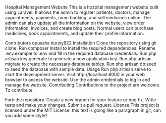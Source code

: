 Hospital Management Website This is a hospital management website built using Laravel. It allows the admin to register patients, doctors, manage appointments, payments, room booking, and sell medicines online. The admin can also update all the information on the website, view order information, invoices, and create blog posts. Normal users can purchase medicines, book appointments, and update their profile information.

Contributors opusaha durjoy822 Installation Clone the repository using git clone. Run composer install to install the required dependencies. Rename .env.example to .env and fill in the required database credentials. Run php artisan key:generate to generate a new application key. Run php artisan migrate to create the necessary database tables. Run php artisan db:seed to seed the database with sample data. Usage Run php artisan serve to start the development server. Visit http://localhost:8000 in your web browser to access the website. Use the admin credentials to log in and manage the website. Contributing Contributions to the project are welcome. To contribute:

Fork the repository. Create a new branch for your feature or bug fix. Write tests and make your changes. Submit a pull request. License This project is licensed under the MIT License.       this text is going like a paragraph in git, can you add some style?
